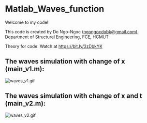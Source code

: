 # Matlab_Waves_function

Welcome to my code!

This code is created by Do Ngo-Ngoc (ngongocdobk@gmail.com), Department of Structural Engineering, FCE, HCMUT.

Theory for code: Watch at https://bit.ly/3zDbkYK

## The waves simulation with change of x (main_v1.m):

![waves_v1.gif](E:\7.Code_Matlab\3.Project\2.Waves_function\Video_Waves\waves_v1.gif)

## The waves simulation with change of x and t (main_v2.m):

![waves_v2.gif](E:\7.Code_Matlab\3.Project\2.Waves_function\Video_Waves\waves_v2.gif)
